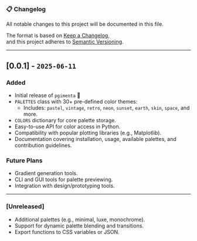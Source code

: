### 📋 Changelog

All notable changes to this project will be documented in this file.

The format is based on [Keep a Changelog](https://keepachangelog.com/en/1.0.0/),  
and this project adheres to [Semantic Versioning](https://semver.org/spec/v2.0.0.html).

---

## [0.0.1] - `2025-06-11`

### Added

- Initial release of `pgimenta` 🎉
- `PALETTES` class with 30+ pre-defined color themes:
  - Includes: `pastel`, `vintage`, `retro`, `neon`, `sunset`, `earth`, `skin`, `space`, and more.
- `COLORS` dictionary for core palette storage.
- Easy-to-use API for color access in Python.
- Compatibility with popular plotting libraries (e.g., Matplotlib).
- Documentation covering installation, usage, available palettes, and contribution guidelines.

### Future Plans

- Gradient generation tools.
- CLI and GUI tools for palette previewing.
- Integration with design/prototyping tools.

---

### [Unreleased]

- Additional palettes (e.g., minimal, luxe, monochrome).
- Support for dynamic palette blending and transitions.
- Export functions to CSS variables or JSON.
